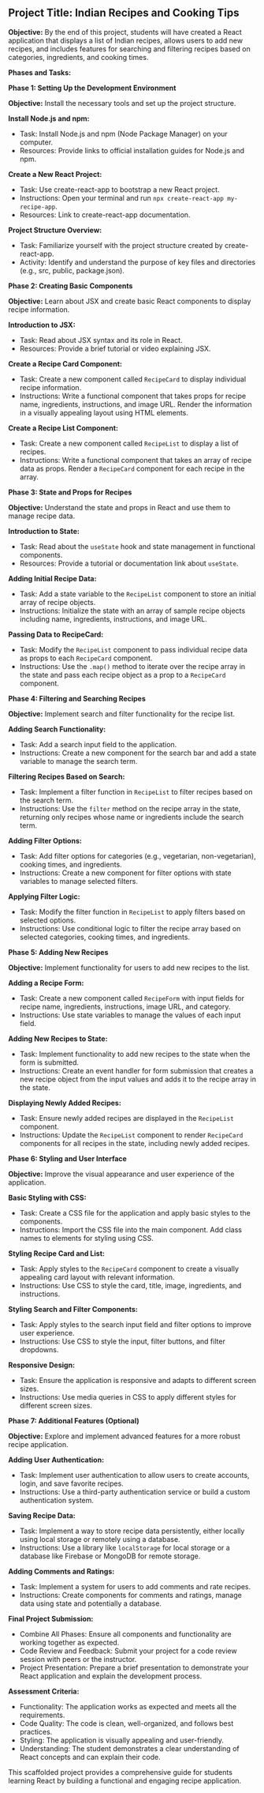 ## Project Title: Indian Recipes and Cooking Tips

**Objective:** 
By the end of this project, students will have created a React application that displays a list of Indian recipes, allows users to add new recipes, and includes features for searching and filtering recipes based on categories, ingredients, and cooking times.

**Phases and Tasks:**

**Phase 1: Setting Up the Development Environment**

**Objective:** Install the necessary tools and set up the project structure.

**Install Node.js and npm:**
* Task: Install Node.js and npm (Node Package Manager) on your computer.
* Resources: Provide links to official installation guides for Node.js and npm.

**Create a New React Project:**
* Task: Use create-react-app to bootstrap a new React project.
* Instructions: Open your terminal and run `npx create-react-app my-recipe-app`.
* Resources: Link to create-react-app documentation.

**Project Structure Overview:**
* Task: Familiarize yourself with the project structure created by create-react-app.
* Activity: Identify and understand the purpose of key files and directories (e.g., src, public, package.json).


**Phase 2: Creating Basic Components**

**Objective:** Learn about JSX and create basic React components to display recipe information.

**Introduction to JSX:**
* Task: Read about JSX syntax and its role in React.
* Resources: Provide a brief tutorial or video explaining JSX.

**Create a Recipe Card Component:**
* Task: Create a new component called `RecipeCard` to display individual recipe information.
* Instructions: Write a functional component that takes props for recipe name, ingredients, instructions, and image URL. Render the information in a visually appealing layout using HTML elements.

**Create a Recipe List Component:**
* Task: Create a new component called `RecipeList` to display a list of recipes.
* Instructions: Write a functional component that takes an array of recipe data as props. Render a `RecipeCard` component for each recipe in the array.


**Phase 3: State and Props for Recipes**

**Objective:** Understand the state and props in React and use them to manage recipe data.

**Introduction to State:**
* Task: Read about the `useState` hook and state management in functional components.
* Resources: Provide a tutorial or documentation link about `useState`.

**Adding Initial Recipe Data:**
* Task: Add a state variable to the `RecipeList` component to store an initial array of recipe objects.
* Instructions: Initialize the state with an array of sample recipe objects including name, ingredients, instructions, and image URL.

**Passing Data to RecipeCard:**
* Task: Modify the `RecipeList` component to pass individual recipe data as props to each `RecipeCard` component.
* Instructions: Use the `.map()` method to iterate over the recipe array in the state and pass each recipe object as a prop to a `RecipeCard` component.


**Phase 4: Filtering and Searching Recipes**

**Objective:** Implement search and filter functionality for the recipe list.

**Adding Search Functionality:**
* Task: Add a search input field to the application.
* Instructions: Create a new component for the search bar and add a state variable to manage the search term.

**Filtering Recipes Based on Search:**
* Task: Implement a filter function in `RecipeList` to filter recipes based on the search term.
* Instructions: Use the `filter` method on the recipe array in the state, returning only recipes whose name or ingredients include the search term.

**Adding Filter Options:**
* Task: Add filter options for categories (e.g., vegetarian, non-vegetarian), cooking times, and ingredients.
* Instructions: Create a new component for filter options with state variables to manage selected filters.

**Applying Filter Logic:**
* Task: Modify the filter function in `RecipeList` to apply filters based on selected options.
* Instructions: Use conditional logic to filter the recipe array based on selected categories, cooking times, and ingredients.


**Phase 5: Adding New Recipes**

**Objective:** Implement functionality for users to add new recipes to the list.

**Adding a Recipe Form:**
* Task: Create a new component called `RecipeForm` with input fields for recipe name, ingredients, instructions, image URL, and category.
* Instructions: Use state variables to manage the values of each input field.

**Adding New Recipes to State:**
* Task: Implement functionality to add new recipes to the state when the form is submitted.
* Instructions: Create an event handler for form submission that creates a new recipe object from the input values and adds it to the recipe array in the state.

**Displaying Newly Added Recipes:**
* Task: Ensure newly added recipes are displayed in the `RecipeList` component.
* Instructions: Update the `RecipeList` component to render `RecipeCard` components for all recipes in the state, including newly added recipes.


**Phase 6: Styling and User Interface**

**Objective:** Improve the visual appearance and user experience of the application.

**Basic Styling with CSS:**
* Task: Create a CSS file for the application and apply basic styles to the components.
* Instructions: Import the CSS file into the main component. Add class names to elements for styling using CSS.

**Styling Recipe Card and List:**
* Task: Apply styles to the `RecipeCard` component to create a visually appealing card layout with relevant information.
* Instructions: Use CSS to style the card, title, image, ingredients, and instructions.

**Styling Search and Filter Components:**
* Task: Apply styles to the search input field and filter options to improve user experience.
* Instructions: Use CSS to style the input, filter buttons, and filter dropdowns.

**Responsive Design:**
* Task: Ensure the application is responsive and adapts to different screen sizes.
* Instructions: Use media queries in CSS to apply different styles for different screen sizes.


**Phase 7: Additional Features (Optional)**

**Objective:** Explore and implement advanced features for a more robust recipe application.

**Adding User Authentication:**
* Task: Implement user authentication to allow users to create accounts, login, and save favorite recipes.
* Instructions: Use a third-party authentication service or build a custom authentication system.

**Saving Recipe Data:**
* Task: Implement a way to store recipe data persistently, either locally using local storage or remotely using a database.
* Instructions: Use a library like `localStorage` for local storage or a database like Firebase or MongoDB for remote storage.

**Adding Comments and Ratings:**
* Task: Implement a system for users to add comments and rate recipes.
* Instructions: Create components for comments and ratings, manage data using state and potentially a database.


**Final Project Submission:**

* Combine All Phases: Ensure all components and functionality are working together as expected.
* Code Review and Feedback: Submit your project for a code review session with peers or the instructor.
* Project Presentation: Prepare a brief presentation to demonstrate your React application and explain the development process.

**Assessment Criteria:**

* Functionality: The application works as expected and meets all the requirements.
* Code Quality: The code is clean, well-organized, and follows best practices.
* Styling: The application is visually appealing and user-friendly.
* Understanding: The student demonstrates a clear understanding of React concepts and can explain their code.

This scaffolded project provides a comprehensive guide for students learning React by building a functional and engaging recipe application. 
